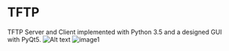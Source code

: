 # TFTP
TFTP Server and Client implemented with Python 3.5 and a designed GUI with PyQt5.
<img src="image1.png" alt="Alt text" title="Optional title">
![image1](https://github.com/Blondie-TheManWithNoName/TFTP/assets/58909117/31d2ca2f-ed28-4bae-a426-392b082ef4c5)
